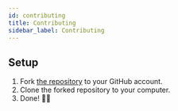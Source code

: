 ```yaml
---
id: contributing
title: Contributing
sidebar_label: Contributing
---
```


## Setup

1. Fork [the repository](https://github.com/ryzokuken/easy-crypto) to your
   GitHub account.
2. Clone the forked repository to your computer.
3. Done! 🎉✨
